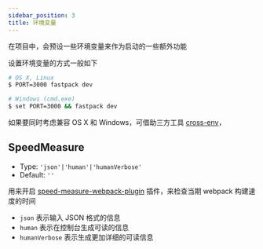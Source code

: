 ```yaml
---
sidebar_position: 3
title: 环境变量
---
```


在项目中，会预设一些环境变量来作为启动的一些额外功能

设置环境变量的方式一般如下

```bash
# OS X, Linux
$ PORT=3000 fastpack dev

# Windows (cmd.exe)
$ set PORT=3000 && fastpack dev
```

如果要同时考虑兼容 OS X 和 Windows，可借助三方工具 [cross-env](https://github.com/kentcdodds/cross-env)，


## SpeedMeasure

- Type: `'json'|'human'|'humanVerbose'`
- Default: `''`

用来开启 [speed-measure-webpack-plugin](https://github.com/stephencookdev/speed-measure-webpack-plugin#readme) 插件，来检查当期 webpack 构建速度的时间

- `json` 表示输入 JSON 格式的信息
- `human` 表示在控制台生成可读的信息
- `humanVerbose` 表示生成更加详细的可读信息




